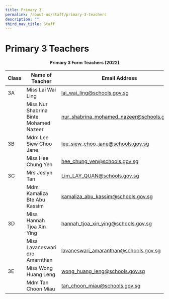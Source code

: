 ```yaml
---
title: Primary 3
permalink: /about-us/staff/primary-3-teachers
description: ""
third_nav_title: Staff
---
```

# **Primary 3 Teachers**

<center><b> Primary 3 Form Teachers (2022)</b></center>

| Class 	|  Name of Teacher 	|  Email Address 	|
| ---	| ---	| ---	|
| 3A 	| Miss   Lai Wai Ling 	| lai_wai_ling@schools.gov.sg 	|
|  	| Miss Nur Shabrina Binte Mohamed Nazeer 	| nur_shabrina_mohamed_nazeer@schools.gov.sg 	|
| 3B 	| Mdm Lee Siew Choo Jane 	| lee_siew_choo_jane@schools.gov.sg 	|
|  	| Miss Hee Chung Yen 	| hee_chung_yen@schools.gov.sg 	|
| 3C 	| Mrs Jeslyn Tan 	| Lim_LAY_QUAN@schools.gov.sg 	|
|  	| Mdm Kamaliza Bte Abu Kassim 	| kamaliza_abu_kassim@schools.gov.sg 	|
| 3D 	| Miss Hannah Tjoa Xin Ying 	| hannah_tjoa_xin_ying@schools.gov.sg   	|
|  	| Miss Lavaneswari d/o Amarnthan 	| lavaneswari_amaranthan@schools.gov.sg 	|
| 3E 	| Miss Wong Huang Leng 	| wong_huang_leng@schools.gov.sg 	|
|  	| Mdm Tan Choon Miau 	| tan_choon_miau@schools.gov.sg 	|